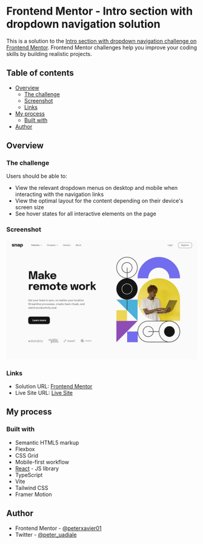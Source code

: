 # Frontend Mentor - Intro section with dropdown navigation solution

This is a solution to the [Intro section with dropdown navigation challenge on Frontend Mentor](https://www.frontendmentor.io/challenges/intro-section-with-dropdown-navigation-ryaPetHE5). Frontend Mentor challenges help you improve your coding skills by building realistic projects. 

## Table of contents

- [Overview](#overview)
  - [The challenge](#the-challenge)
  - [Screenshot](#screenshot)
  - [Links](#links)
- [My process](#my-process)
  - [Built with](#built-with)
- [Author](#author)

## Overview

### The challenge

Users should be able to:

- View the relevant dropdown menus on desktop and mobile when interacting with the navigation links
- View the optimal layout for the content depending on their device's screen size
- See hover states for all interactive elements on the page

### Screenshot

![](./src/assets/screenshot.jpg)

### Links

- Solution URL: [Frontend Mentor](https://www.frontendmentor.io/solutions/responsive-intro-section-using-css-grid-jnZnqAxkVL)
- Live Site URL: [Live Site](https://snap-hero.netlify.app/)

## My process

### Built with

- Semantic HTML5 markup
- Flexbox
- CSS Grid
- Mobile-first workflow
- [React](https://reactjs.org/) - JS library
- TypeScript
- Vite
- Tailwind CSS
- Framer Motion

## Author

- Frontend Mentor - [@peterxavier01](https://www.frontendmentor.io/profile/peterxavier01)
- Twitter - [@peter_uadiale](https://twitter.com/peter_uadiale)
